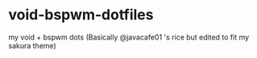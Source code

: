 # void-bspwm-dotfiles
my void + bspwm dots (Basically @javacafe01 's rice but edited to fit my sakura theme)
